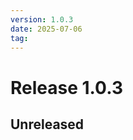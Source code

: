 ```yaml
---
version: 1.0.3
date: 2025-07-06
tag: 
---
```


# Release 1.0.3

## **Unreleased**

<!-- New entries will be added here -->

